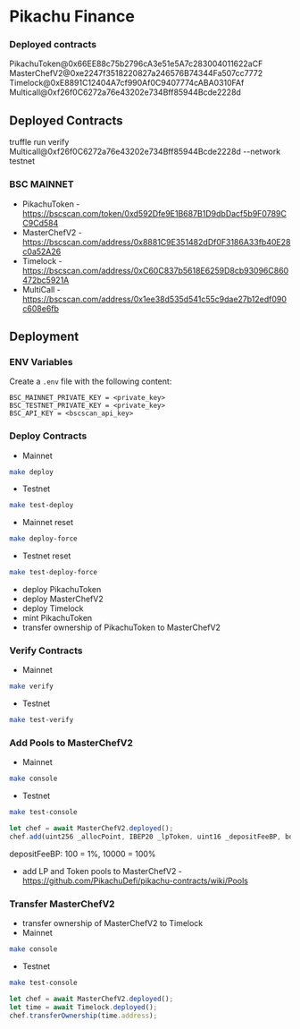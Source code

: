 # Pikachu Finance

### Deployed contracts
PikachuToken@0x66EE88c75b2796cA3e51e5A7c283004011622aCF
MasterChefV2@0xe2247f3518220827a246576B74344Fa507cc7772
Timelock@0xE8891C12404A7cf990Af0C9407774cABA0310FAf
Multicall@0xf26f0C6272a76e43202e734Bff85944Bcde2228d


## Deployed Contracts
truffle run verify Multicall@0xf26f0C6272a76e43202e734Bff85944Bcde2228d --network testnet
### BSC MAINNET

- PikachuToken - https://bscscan.com/token/0xd592Dfe9E1B687B1D9dbDacf5b9F0789CC9Cd584
- MasterChefV2 - https://bscscan.com/address/0x8881C9E351482dDf0F3186A33fb40E28c0a52A26
- Timelock - https://bscscan.com/address/0xC60C837b5618E6259D8cb93096C860472bc5921A
- MultiCall - https://bscscan.com/address/0x1ee38d535d541c55c9dae27b12edf090c608e6fb

## Deployment

### ENV Variables
Create a `.env` file with the following content:
```
BSC_MAINNET_PRIVATE_KEY = <private_key>
BSC_TESTNET_PRIVATE_KEY = <private_key>
BSC_API_KEY = <bscscan_api_key>
```

### Deploy Contracts
- Mainnet
```sh
make deploy
```
- Testnet
```sh
make test-deploy
```
- Mainnet reset
```sh
make deploy-force
```
- Testnet reset
```sh
make test-deploy-force
```

- deploy PikachuToken
- deploy MasterChefV2
- deploy Timelock
- mint PikachuToken
- transfer ownership of PikachuToken to MasterChefV2

### Verify Contracts
- Mainnet
```sh
make verify
```
- Testnet
```sh
make test-verify
```

### Add Pools to MasterChefV2
- Mainnet
```sh
make console
```
- Testnet
```sh
make test-console
```

```js
let chef = await MasterChefV2.deployed();
chef.add(uint256 _allocPoint, IBEP20 _lpToken, uint16 _depositFeeBP, bool _withUpdate);
```

depositFeeBP: 100 = 1%, 10000 = 100%

- add LP and Token pools to MasterChefV2 - https://github.com/PikachuDefi/pikachu-contracts/wiki/Pools

### Transfer MasterChefV2
- transfer ownership of MasterChefV2 to Timelock
- Mainnet
```sh
make console
```
- Testnet
```sh
make test-console
```

```js
let chef = await MasterChefV2.deployed();
let time = await Timelock.deployed();
chef.transferOwnership(time.address);
```
